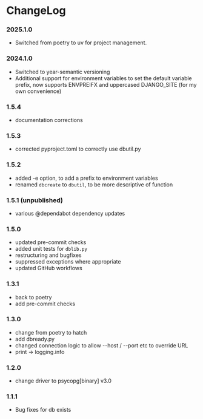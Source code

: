 # ChangeLog

### 2025.1.0

- Switched from poetry to uv for project management.

### 2024.1.0
- Switched to year-semantic versioning
- Additional support for environment variables to set the default variable prefix, now supports ENVPREIFX and uppercased DJANGO_SITE (for my own convenience)

### 1.5.4
- documentation corrections

### 1.5.3
- corrected pyproject.toml to correctly use dbutil.py

### 1.5.2
- added -e <PREFIX> option, to add a prefix to environment variables
- renamed `dbcreate` to `dbutil`, to be more descriptive of function

### 1.5.1 (unpublished)
- various @dependabot dependency updates

### 1.5.0
- updated pre-commit checks
- added unit tests for `dblib.py`
- restructuring and bugfixes
- suppressed exceptions where appropriate
- updated GitHub workflows

### 1.3.1
- back to poetry
- add pre-commit checks

### 1.3.0
- change from poetry to hatch
- add dbready.py
- changed connection logic to allow --host / --port etc to override URL
- print -> logging.info

### 1.2.0
- change driver to psycopg[binary] v3.0

### 1.1.1
- Bug fixes for db exists
